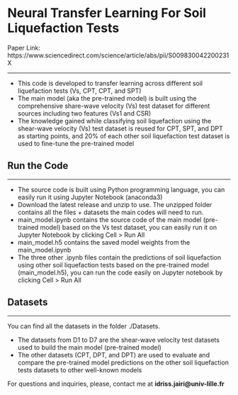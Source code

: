 <h1>Neural Transfer Learning For Soil Liquefaction Tests</h1>
<p>Paper Link: https://www.sciencedirect.com/science/article/abs/pii/S009830042200231X</p>
<hr>
<ul>
  <li>This code is developed to transfer learning across different soil liquefaction tests (Vs, CPT, CPT, and SPT)</li>
  <li>The main model (aka the pre-trained model) is built using the comprehensive share-wave velocity (Vs) test dataset for different sources including two features (Vs1 and CSR)</li>
  <li>The knowledge gained while classifying soil liquefaction using the shear-wave velocity (Vs) test dataset is reused for CPT, SPT, and DPT as starting points, and 20% of each other soil liquefaction test dataset is used to fine-tune the pre-trained model</li>
</ul>
<h2>Run the Code</h2>
<hr>
<ul>
  <li>The source code is built using Python programming language, you can easily run it using Jupyter Notebook (anaconda3)</li>
  <li>Download the latest release and unzip to use. The unzipped folder contains all the files + datasets the main codes will need to run.</li>
  <li>main_model.ipynb contains the source code of the main model (pre-trained model) based on the Vs test dataset, you can easily run it on Jupyter Notebook by clicking Cell > Run All</li>
  <li>main_model.h5 contains the saved model weights from the main_model.ipynb</li>
  <li>The three other .ipynb files contain the predictions of soil liquefaction using other soil liquefaction tests based on the pre-trained model (main_model.h5), you can run the code easily on Jupyter notebook by clicking Cell > Run All </li>
</ul>
<h2>Datasets</h2>
<hr>
<p>
  You can find all the datasets in the folder ./Datasets.
</p>
<ul>
  <li>The datasets from D1 to D7 are the shear-wave velocity test datasets used to build the main model (pre-trained model)</li>
  <li>The other datasets (CPT, DPT, and DPT) are used to evaluate and compare the pre-trained model predictions on the other soil liquefaction tests datasets to other well-known models</li>
</ul>

<p>For questions and inquiries, please, contact me at <b>idriss.jairi@univ-lille.fr</b></p>
